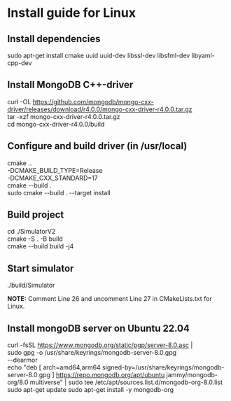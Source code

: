 # Install guide for Linux

## Install dependencies
sudo apt-get install cmake uuid uuid-dev libssl-dev libsfml-dev libyaml-cpp-dev

## Install MongoDB C++-driver
curl -OL https://github.com/mongodb/mongo-cxx-driver/releases/download/r4.0.0/mongo-cxx-driver-r4.0.0.tar.gz \
tar -xzf mongo-cxx-driver-r4.0.0.tar.gz \
cd mongo-cxx-driver-r4.0.0/build 

## Configure and build driver (in /usr/local)
cmake .. \
-DCMAKE_BUILD_TYPE=Release \
-DCMAKE_CXX_STANDARD=17 \
cmake --build . \
sudo cmake --build . --target install

## Build project
cd ./SimulatorV2 \
cmake -S . -B build \
cmake --build build -j4 

## Start simulator
./build/Simulator

**NOTE:** Comment Line 26 and uncomment Line 27 in CMakeLists.txt for Linux.

## Install mongoDB server on Ubuntu 22.04
curl -fsSL https://www.mongodb.org/static/pgp/server-8.0.asc | \
   sudo gpg -o /usr/share/keyrings/mongodb-server-8.0.gpg \
   --dearmor \
echo "deb [ arch=amd64,arm64 signed-by=/usr/share/keyrings/mongodb-server-8.0.gpg ] https://repo.mongodb.org/apt/ubuntu jammy/mongodb-org/8.0 multiverse" | sudo tee /etc/apt/sources.list.d/mongodb-org-8.0.list \
sudo apt-get update
sudo apt-get install -y mongodb-org
